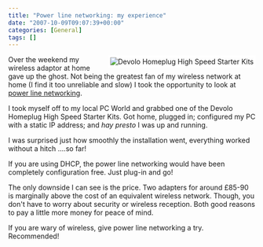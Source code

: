 ```yaml
---
title: "Power line networking: my experience"
date: "2007-10-09T09:07:39+00:00"
categories: [General]
tags: []
---
```


<a href="/image/uploads/2007/10/highspeed.jpg" title="Devolo Homeplug High Speed Starter Kits"><img src="/image/uploads/2007/10/highspeed.jpg" alt="Devolo Homeplug High Speed Starter Kits" style="border: 4px solid white" align="right" /></a>

Over the weekend my wireless adaptor at home gave up the ghost. Not being the greatest fan of my wireless network at home (I find it too unreliable and slow) I took the opportunity to look at <a href="http://en.wikipedia.org/wiki/Powerline_networking">power line networking</a>.

I took myself off to my local PC World and grabbed one of the Devolo Homeplug High Speed Starter Kits.  Got home, plugged in; configured my PC with a static IP address; and <em>hay presto </em>I was up and running.

I was surprised just how smoothly the installation went, everything worked without a hitch ....so far!

If you are using DHCP, the power line networking would have been completely configuration free. Just plug-in and go!

The only downside I can see is the price.  Two adapters for around £85-90 is marginally above the cost of an equivalent wireless network. Though, you don't have to worry about security or wireless reception. Both good reasons to pay a little more money for peace of mind.

If you are wary of wireless, give power line networking a try. Recommended!
